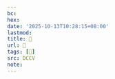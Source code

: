 ```yaml
---
bc:
hex:
date: '2025-10-13T10:28:15+08:00'
lastmod:
title: 􄠆
url: 􄠆
tags: [𤸬]
src: DCCV
note:
---
```

